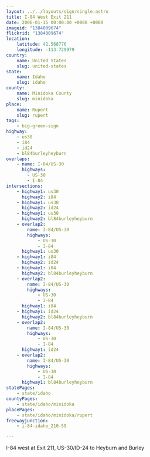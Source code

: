 ```yaml
---
layout: ../../layouts/sign/single.astro
title: I-84 West Exit 211
date: 2006-01-15 00:00:00 +0000 +0000
imageid: "1384009674"
flickrid: "1384009674"
location:
    latitude: 42.568776
    longitude: -113.729979
country:
    name: United States
    slug: united-states
state:
    name: Idaho
    slug: idaho
county:
    name: Minidoka County
    slug: minidoka
place:
    name: Rupert
    slug: rupert
tags:
    - big-green-sign
highway:
    - us30
    - i84
    - id24
    - bl84burleyheyburn
overlaps:
    - name: I-84/US-30
      highways:
        - US-30
        - I-84
intersections:
    - highway1: us30
      highway2: i84
    - highway1: us30
      highway2: id24
    - highway1: us30
      highway2: bl84burleyheyburn
    - overlap2:
        name: I-84/US-30
        highways:
            - US-30
            - I-84
      highway1: us30
    - highway1: i84
      highway2: id24
    - highway1: i84
      highway2: bl84burleyheyburn
    - overlap2:
        name: I-84/US-30
        highways:
            - US-30
            - I-84
      highway1: i84
    - highway1: id24
      highway2: bl84burleyheyburn
    - overlap2:
        name: I-84/US-30
        highways:
            - US-30
            - I-84
      highway1: id24
    - overlap2:
        name: I-84/US-30
        highways:
            - US-30
            - I-84
      highway1: bl84burleyheyburn
statePages:
    - state/idaho
countyPages:
    - state/idaho/minidoka
placePages:
    - state/idaho/minidoka/rupert
freewayjunction:
    - i-84-idaho_210-59

---
```

I-84 west at Exit 211, US-30/ID-24 to Heyburn and Burley